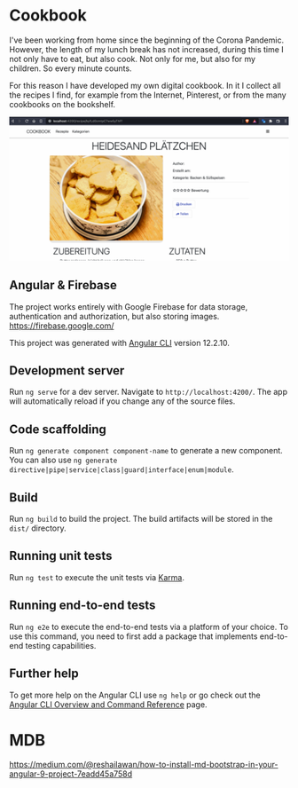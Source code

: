 # Cookbook
I've been working from home since the beginning of the Corona Pandemic. However, the length of my lunch break has not increased, during this time I not only have to eat, but also cook. Not only for me, but also for my children. So every minute counts.

For this reason I have developed my own digital cookbook. In it I collect all the recipes I find, for example from the Internet, Pinterest, or from the many cookbooks on the bookshelf.

![Cookbook](img/cookbook.gif)

## Angular & Firebase

The project works entirely with Google Firebase for data storage, authentication and authorization, but also storing images.
https://firebase.google.com/ 


This project was generated with [Angular CLI](https://github.com/angular/angular-cli) version 12.2.10.

## Development server

Run `ng serve` for a dev server. Navigate to `http://localhost:4200/`. The app will automatically reload if you change any of the source files.

## Code scaffolding

Run `ng generate component component-name` to generate a new component. You can also use `ng generate directive|pipe|service|class|guard|interface|enum|module`.

## Build

Run `ng build` to build the project. The build artifacts will be stored in the `dist/` directory.

## Running unit tests

Run `ng test` to execute the unit tests via [Karma](https://karma-runner.github.io).

## Running end-to-end tests

Run `ng e2e` to execute the end-to-end tests via a platform of your choice. To use this command, you need to first add a package that implements end-to-end testing capabilities.

## Further help

To get more help on the Angular CLI use `ng help` or go check out the [Angular CLI Overview and Command Reference](https://angular.io/cli) page.

# MDB
https://medium.com/@reshailawan/how-to-install-md-bootstrap-in-your-angular-9-project-7eadd45a758d